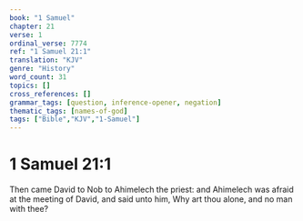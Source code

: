 ```yaml
---
book: "1 Samuel"
chapter: 21
verse: 1
ordinal_verse: 7774
ref: "1 Samuel 21:1"
translation: "KJV"
genre: "History"
word_count: 31
topics: []
cross_references: []
grammar_tags: [question, inference-opener, negation]
thematic_tags: [names-of-god]
tags: ["Bible","KJV","1-Samuel"]
---
```


# 1 Samuel 21:1

Then came David to Nob to Ahimelech the priest: and Ahimelech was afraid at the meeting of David, and said unto him, Why art thou alone, and no man with thee?

